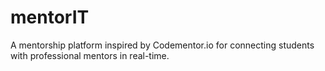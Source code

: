 # mentorIT
 A mentorship platform inspired by Codementor.io for connecting students with professional mentors in real-time.

